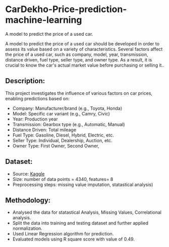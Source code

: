 # CarDekho-Price-prediction-machine-learning

A model to predict the price of a used car.

A model to predict the price of a used car should be developed in order to assess its value based on a variety of characteristics. Several factors affect the price of a used car, such as company, model, year, transmission, distance driven, fuel type, seller type, and owner type. As a result, it is crucial to know the car's actual market value before purchasing or selling it..

## Description:

This project investigates the influence of various factors on car prices, enabling predictions based on:

* Company: Manufacturer/brand (e.g., Toyota, Honda)
* Model: Specific car variant (e.g., Camry, Civic)
* Year: Production year
* Transmission: Gearbox type (e.g., Automatic, Manual)
* Distance Driven: Total mileage
* Fuel Type: Gasoline, Diesel, Hybrid, Electric, etc.
* Seller Type: Individual, Dealership, Auction, etc.
* Owner Type: First Owner, Second Owner,

## Dataset:

* Source: [Kaggle](https://www.kaggle.com/code/harsha012001/cardekho-price-prediction)
* Size: number of data points = 4340, features= 8
* Preprocessing steps: missing value imputation, statastical analysis)

## Methodology:

* Analysed the data for statastical Analysis, Missing Values, Correlational analysis.
* Split the data into training and testing dataset and further applied normalization.
* Used Linear Regression algorithm for prediction.
* Evaluated models using R square score with value of 0.49.
